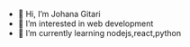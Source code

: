 - 👋 Hi, I’m Johana Gitari
- 👀 I’m interested in web development
- 🌱 I’m currently learning nodejs,react,python


<!---
joecyn/joecyn is a ✨ special ✨ repository because its `README.md` (this file) appears on your GitHub profile.
You can click the Preview link to take a look at your changes.
--->
